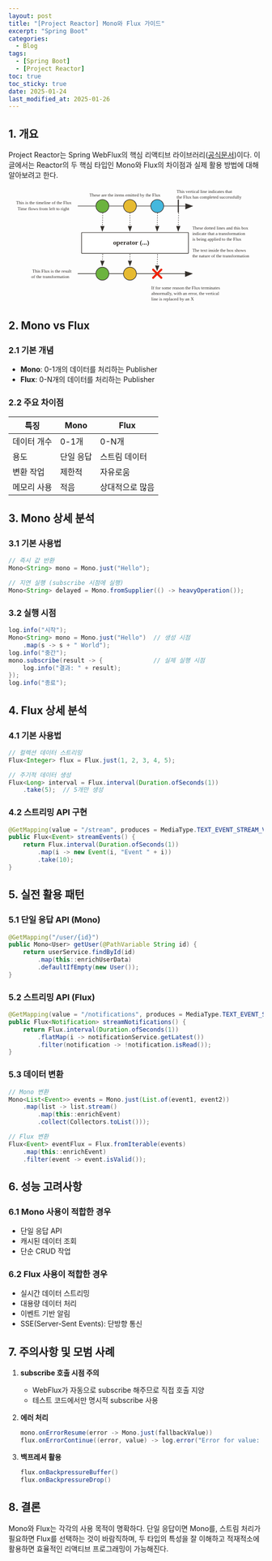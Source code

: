 ```yaml
---
layout: post
title: "[Project Reactor] Mono와 Flux 가이드"
excerpt: "Spring Boot"
categories:
  - Blog
tags:
  - [Spring Boot]
  - [Project Reactor]
toc: true
toc_sticky: true
date: 2025-01-24
last_modified_at: 2025-01-26
---
```

## 1. 개요

Project Reactor는 Spring WebFlux의 핵심 리액티브 라이브러리([공식문서](https://projectreactor.io/docs/core/release/api/reactor/core/publisher/Flux.html#from-org.reactivestreams.Publisher-))이다. 이 글에서는 Reactor의 두 핵심 타입인 Mono와 Flux의 차이점과 실제 활용 방법에 대해 알아보려고 한다.

<svg xmlns="http://www.w3.org/2000/svg" version="1.1" viewBox="20 79 907 417" width="907" height="417" id="svg151">
 <defs id="defs16">
  <font-face font-family="'Tahoma','Nimbus Sans L'" font-size="24" panose-1="2 11 5 2 2 1 4 2 2 3" units-per-em="1000" underline-position="-75" underline-thickness="50" slope="0" x-height="450" cap-height="687" ascent="918" descent="-230" font-weight="400" id="font-face2" stemv="0" stemh="0" accent-height="0" ideographic="0" alphabetic="0" mathematical="0" hanging="0" v-ideographic="0" v-alphabetic="0" v-mathematical="0" v-hanging="0" strikethrough-position="0" strikethrough-thickness="0" overline-position="0" overline-thickness="0">
   <font-face-src>
    <font-face-name name="Tahoma"/>
   </font-face-src>
  </font-face>
  <marker orient="auto" overflow="visible" markerUnits="strokeWidth" id="FilledArrow_Marker" stroke-miterlimit="10" viewBox="-1 -5 11 10" markerWidth="11" markerHeight="10" color="#34302c" stroke-linejoin="miter">
   <g id="g6">
    <path d="M8 0L0-3v6z" id="path4" fill="currentColor" stroke="currentColor" stroke-width="1"/>
   </g>
  </marker>
  <font-face font-family="'Tahoma','Nimbus Sans L'" font-size="24" panose-1="2 11 9 2 3 0 4 2 2 3" units-per-em="1000" underline-position="-75" underline-thickness="50" slope="0" x-height="501" cap-height="682" ascent="923" descent="-235" font-weight="700" id="font-face9" stemv="0" stemh="0" accent-height="0" ideographic="0" alphabetic="0" mathematical="0" hanging="0" v-ideographic="0" v-alphabetic="0" v-mathematical="0" v-hanging="0" strikethrough-position="0" strikethrough-thickness="0" overline-position="0" overline-thickness="0">
   <font-face-src>
    <font-face-name name="Tahoma-Bold"/>
   </font-face-src>
  </font-face>
  <marker orient="auto" overflow="visible" markerUnits="strokeWidth" id="FilledArrow_Marker_2" stroke-miterlimit="10" viewBox="-1 -6 14 12" markerWidth="14" markerHeight="12" color="#34302c" stroke-linejoin="miter">
   <g id="g13">
    <path d="M12 0L0-4v9z" id="path11" fill="currentColor" stroke="currentColor" stroke-width="1"/>
   </g>
  </marker>
  <marker orient="auto" overflow="visible" markerUnits="strokeWidth" id="FilledArrow_Marker-3" stroke-miterlimit="10" viewBox="-1 -6 14 12" markerWidth="14" markerHeight="12" color="#34302c" stroke-linejoin="miter">
   <g id="g6-6">
    <path d="M12 0L0-4v9z" id="path4-7" fill="currentColor" stroke="currentColor" stroke-width="1"/>
   </g>
  </marker>
  <marker orient="auto" overflow="visible" markerUnits="strokeWidth" id="FilledArrow_Marker_2-5" stroke-miterlimit="10" viewBox="-1 -5 11 10" markerWidth="11" markerHeight="10" color="#34302c" stroke-linejoin="miter">
   <g id="g11">
    <path d="M8 0L0-3v6z" id="path9" fill="currentColor" stroke="currentColor" stroke-width="1"/>
   </g>
  </marker>
  <marker orient="auto" overflow="visible" markerUnits="strokeWidth" id="marker1339" stroke-miterlimit="10" viewBox="-1 -5 11 10" markerWidth="11" markerHeight="10" color="#34302c" stroke-linejoin="miter">
   <g id="g1337">
    <path d="M8 0L0-3v6z" id="path1335" fill="currentColor" stroke="currentColor" stroke-width="1"/>
   </g>
  </marker>
  <marker orient="auto" overflow="visible" markerUnits="strokeWidth" id="marker1345" stroke-miterlimit="10" viewBox="-1 -5 11 10" markerWidth="11" markerHeight="10" color="#34302c" stroke-linejoin="miter">
   <g id="g1343">
    <path d="M8 0L0-3v6z" id="path1341" fill="currentColor" stroke="currentColor" stroke-width="1"/>
   </g>
  </marker>
  <marker orient="auto" overflow="visible" markerUnits="strokeWidth" id="marker1351" stroke-miterlimit="10" viewBox="-1 -5 11 10" markerWidth="11" markerHeight="10" color="#34302c" stroke-linejoin="miter">
   <g id="g1349">
    <path d="M8 0L0-3v6z" id="path1347" fill="currentColor" stroke="currentColor" stroke-width="1"/>
   </g>
  </marker>
  <marker orient="auto" overflow="visible" markerUnits="strokeWidth" id="marker1357" stroke-miterlimit="10" viewBox="-1 -5 11 10" markerWidth="11" markerHeight="10" color="#34302c" stroke-linejoin="miter">
   <g id="g1355">
    <path d="M8 0L0-3v6z" id="path1353" fill="currentColor" stroke="currentColor" stroke-width="1"/>
   </g>
  </marker>
  <marker orient="auto" overflow="visible" markerUnits="strokeWidth" id="marker1363" stroke-miterlimit="10" viewBox="-1 -5 11 10" markerWidth="11" markerHeight="10" color="#34302c" stroke-linejoin="miter">
   <g id="g1361">
    <path d="M8 0L0-3v6z" id="path1359" fill="currentColor" stroke="currentColor" stroke-width="1"/>
   </g>
  </marker>
 </defs>
 <path id="line1092" d="M267 147h383" fill="none" fill-opacity="1" stroke="#34302c" stroke-width="2" stroke-linecap="round" stroke-linejoin="round" stroke-dasharray="none" stroke-opacity="1" marker-end="url(#FilledArrow_Marker-3)"/>
 <path d="M281 241h378l1 1v72l-1 1H281l-1-1v-72z" id="path37" fill="#fff" fill-opacity="1" stroke="#34302c" stroke-width="2" stroke-linecap="round" stroke-linejoin="round" stroke-dasharray="none" stroke-opacity="1"/>
 <path id="line52" d="M267 387h382" fill="none" fill-opacity="1" stroke="#34302c" stroke-width="2" stroke-linecap="round" stroke-linejoin="round" stroke-dasharray="none" stroke-opacity="1" marker-end="url(#FilledArrow_Marker-3)"/>
 <path id="path70" d="M624 123l2 2v44l-2 2-2-2v-44z" fill="#34302c" fill-opacity="1" stroke="none" stroke-dasharray="none" stroke-opacity="1"/>
 <circle id="ellipse55" cy="147" cx="354" r="23" fill="#6cb33e" fill-opacity="1" stroke="none" stroke-dasharray="none" stroke-opacity="1"/>
 <circle id="ellipse57" cy="147" cx="354" r="23" fill="none" fill-opacity="1" stroke="#34302c" stroke-width="2" stroke-linecap="round" stroke-linejoin="round" stroke-dasharray="none" stroke-opacity="1"/>
 <path id="line73" d="M355 172l-1 47" fill="none" fill-opacity="1" stroke="#34302c" stroke-width="2" stroke-linecap="round" stroke-linejoin="round" stroke-dasharray="1.99999995,5.99999985" stroke-opacity="1" marker-end="url(#FilledArrow_Marker_2-5)"/>
 <circle id="ellipse60" cy="147" cx="452" r="23" fill="#e6ba31" fill-opacity="1" stroke="none" stroke-dasharray="none" stroke-opacity="1"/>
 <circle id="ellipse62" cy="147" cx="452" r="23" fill="none" fill-opacity="1" stroke="#34302c" stroke-width="2" stroke-linecap="round" stroke-linejoin="round" stroke-dasharray="none" stroke-opacity="1"/>
 <circle id="ellipse65" cy="147" cx="549" r="23" fill="#45b8de" fill-opacity="1" stroke="none" stroke-dasharray="none" stroke-opacity="1"/>
 <circle id="ellipse67" cy="147" cx="549" r="23" fill="none" fill-opacity="1" stroke="#34302c" stroke-width="2" stroke-linecap="round" stroke-linejoin="round" stroke-dasharray="none" stroke-opacity="1"/>
 <text id="text41" x="132" y="263" fill="#34302c" fill-opacity="1" stroke="none" stroke-dasharray="none" stroke-opacity="1">
  <tspan font-size="24" font-weight="700" x="392" y="285" id="tspan39" font-family="Tahoma,'Nimbus Sans L'" fill="#34302c">operator (...)</tspan>
 </text>
 <path id="line1094" d="M452 172v47" fill="none" fill-opacity="1" stroke="#34302c" stroke-width="2" stroke-linecap="round" stroke-linejoin="round" stroke-dasharray="1.99999995,5.99999985" stroke-opacity="1" marker-end="url(#FilledArrow_Marker_2-5)"/>
 <path id="line1096" d="M550 172l-1 47" fill="none" fill-opacity="1" stroke="#34302c" stroke-width="2" stroke-linecap="round" stroke-linejoin="round" stroke-dasharray="1.99999995,5.99999985" stroke-opacity="1" marker-end="url(#FilledArrow_Marker_2-5)"/>
 <path id="line1098" d="M625 172l-1 47" fill="none" fill-opacity="1" stroke="#34302c" stroke-width="2" stroke-linecap="round" stroke-linejoin="round" stroke-dasharray="1.99999995,5.99999985" stroke-opacity="1" marker-end="url(#FilledArrow_Marker_2-5)"/>
 <text y="92" x="49" id="text1102" fill="#34302c" fill-opacity="1" stroke="none" stroke-dasharray="none" stroke-opacity="1">
  <tspan id="tspan1100" y="114" x="308" font-weight="400" font-size="16" style="-inkscape-font-specification:'Tahoma, Nimbus Sans L, Normal';font-variant-ligatures:normal;font-variant-caps:normal;font-variant-numeric:normal;font-feature-settings:normal;text-align:start" font-style="normal" font-variant="normal" font-stretch="normal" font-family="Tahoma,'Nimbus Sans L'" writing-mode="lr-tb" text-anchor="start" fill="#34302c">These are the items emitted by the Flux</tspan>
 </text>
 <circle cx="354" cy="387" id="ellipse1144" r="23" fill="#6cb33e" fill-opacity="1" stroke="none" stroke-dasharray="none" stroke-opacity="1"/>
 <circle cx="354" cy="387" id="ellipse1146" r="23" fill="none" fill-opacity="1" stroke="#34302c" stroke-width="2" stroke-linecap="round" stroke-linejoin="round" stroke-dasharray="none" stroke-opacity="1"/>
 <circle cx="452" cy="387" id="ellipse1148" r="23" fill="#e6ba31" fill-opacity="1" stroke="none" stroke-dasharray="none" stroke-opacity="1"/>
 <circle cx="452" cy="387" id="ellipse1150" r="23" fill="none" fill-opacity="1" stroke="#34302c" stroke-width="2" stroke-linecap="round" stroke-linejoin="round" stroke-dasharray="none" stroke-opacity="1"/>
 <path id="line1152" d="M355 318l-1 24" fill="none" fill-opacity="1" stroke="#34302c" stroke-width="2" stroke-linecap="round" stroke-linejoin="round" stroke-dasharray="1.99999994,5.99999983" stroke-opacity="1" marker-end="url(#FilledArrow_Marker_2-5)"/>
 <path id="line1154" d="M452 318v24" fill="none" fill-opacity="1" stroke="#34302c" stroke-width="2" stroke-linecap="round" stroke-linejoin="round" stroke-dasharray="1.99999994,5.99999983" stroke-opacity="1" marker-end="url(#FilledArrow_Marker_2-5)"/>
 <path id="line1156" d="M550 319l-1 40" fill="none" fill-opacity="1" stroke="#34302c" stroke-width="2" stroke-linecap="round" stroke-linejoin="round" stroke-dasharray="1.99999992,5.99999978" stroke-opacity="1" marker-end="url(#FilledArrow_Marker_2-5)"/>
 <path id="path1034" d="M567 403l-2 2h-3l-31-31v-3l2-2h3l31 31z" fill="#ef2200" fill-opacity="1" stroke="none" stroke-dasharray="none" stroke-opacity="1"/>
 <path id="path1036" d="M565 369l2 2v3l-31 31h-3l-2-2v-3l31-31z" fill="#ef2200" fill-opacity="1" stroke="none" stroke-dasharray="none" stroke-opacity="1"/>
 <text xml:space="preserve" style="line-height:1.25;-inkscape-font-specification:Tahoma;font-variant-ligatures:normal;font-variant-caps:normal;font-variant-numeric:normal;font-feature-settings:normal;text-align:start" x="674" y="230" id="text1193" font-style="normal" font-variant="normal" font-weight="400" font-stretch="normal" font-size="16" letter-spacing="0" word-spacing="0" font-family="Tahoma,'Nimbus Sans L'" writing-mode="lr-tb" text-anchor="start" fill="#000" fill-opacity="1" stroke="none" stroke-width="1" stroke-linecap="butt" stroke-linejoin="miter" stroke-opacity="1">
  <tspan x="674" y="230" id="tspan1197" fill="#34302c" fill-opacity="1">These dotted lines and this box</tspan><tspan x="674" y="250" id="tspan1204" fill="#34302c" fill-opacity="1">indicate that a transformation</tspan><tspan x="674" y="270" id="tspan1206" fill="#34302c" fill-opacity="1">is being applied to the Flux</tspan><tspan x="674" y="310" id="tspan1210" fill="#34302c" fill-opacity="1">The text inside the box shows</tspan><tspan x="674" y="330" id="tspan1212" fill="#34302c" fill-opacity="1">the nature of the transformation</tspan>
 </text>
 <text id="text1226" y="101" x="618" style="line-height:1.25;-inkscape-font-specification:Tahoma;font-variant-ligatures:normal;font-variant-caps:normal;font-variant-numeric:normal;font-feature-settings:normal;text-align:start" xml:space="preserve" font-style="normal" font-variant="normal" font-weight="400" font-stretch="normal" font-size="16" letter-spacing="0" word-spacing="0" font-family="Tahoma,'Nimbus Sans L'" writing-mode="lr-tb" text-anchor="start" fill="#000" fill-opacity="1" stroke="none" stroke-width="1" stroke-linecap="butt" stroke-linejoin="miter" stroke-opacity="1">
  <tspan id="tspan1224" y="101" x="618" fill="#34302c" fill-opacity="1">This vertical line indicates that</tspan><tspan y="121" x="618" id="tspan1248" fill="#34302c" fill-opacity="1">the Flux has completed successfully</tspan>
 </text>
 <text xml:space="preserve" style="line-height:1.25;-inkscape-font-specification:Tahoma;font-variant-ligatures:normal;font-variant-caps:normal;font-variant-numeric:normal;font-feature-settings:normal;text-align:start" x="244" y="141" id="text1265" font-style="normal" font-variant="normal" font-weight="400" font-stretch="normal" font-size="16" letter-spacing="0" word-spacing="0" font-family="Tahoma,'Nimbus Sans L'" writing-mode="lr-tb" text-anchor="start" fill="#000" fill-opacity="1" stroke="none" stroke-width="1" stroke-linecap="butt" stroke-linejoin="miter" stroke-opacity="1">
  <tspan id="tspan1263" x="244" y="141" style="text-align:end" text-anchor="end" fill="#34302c" fill-opacity="1">This is the timeline of the Flux</tspan><tspan x="244" y="161" style="text-align:end" id="tspan1269" text-anchor="end" fill="#34302c" fill-opacity="1">Time flows from left to right</tspan>
 </text>
 <text id="text1275" y="383" x="244" style="line-height:1.25;-inkscape-font-specification:Tahoma;font-variant-ligatures:normal;font-variant-caps:normal;font-variant-numeric:normal;font-feature-settings:normal;text-align:start" xml:space="preserve" font-style="normal" font-variant="normal" font-weight="400" font-stretch="normal" font-size="16" letter-spacing="0" word-spacing="0" font-family="Tahoma,'Nimbus Sans L'" writing-mode="lr-tb" text-anchor="start" fill="#000" fill-opacity="1" stroke="none" stroke-width="1" stroke-linecap="butt" stroke-linejoin="miter" stroke-opacity="1">
  <tspan id="tspan1273" style="text-align:end" y="383" x="244" text-anchor="end" fill="#34302c" fill-opacity="1">This Flux is the result</tspan><tspan style="text-align:end" y="403" x="244" id="tspan1279" text-anchor="end" fill="#34302c" fill-opacity="1">of the transformation</tspan>
 </text>
 <text xml:space="preserve" style="line-height:1.25;-inkscape-font-specification:Tahoma;font-variant-ligatures:normal;font-variant-caps:normal;font-variant-numeric:normal;font-feature-settings:normal;text-align:start" x="528" y="443" id="text1285" font-style="normal" font-variant="normal" font-weight="400" font-stretch="normal" font-size="16" letter-spacing="0" word-spacing="0" font-family="Tahoma,'Nimbus Sans L'" writing-mode="lr-tb" text-anchor="start" fill="#000" fill-opacity="1" stroke="none" stroke-width="1" stroke-linecap="butt" stroke-linejoin="miter" stroke-opacity="1">
  <tspan x="528" y="443" style="text-align:start" id="tspan1289" text-anchor="start" fill="#34302c" fill-opacity="1">If for some reason the Flux terminates</tspan><tspan x="528" y="463" style="text-align:start" id="tspan1293" text-anchor="start" fill="#34302c" fill-opacity="1">abnormally, with an error, the vertical</tspan><tspan x="528" y="483" style="text-align:start" id="tspan1295" text-anchor="start" fill="#34302c" fill-opacity="1">line is replaced by an X</tspan>
 </text>
</svg>


## 2. Mono vs Flux

### 2.1 기본 개념

- **Mono**: 0-1개의 데이터를 처리하는 Publisher
- **Flux**: 0-N개의 데이터를 처리하는 Publisher

### 2.2 주요 차이점

| 특징 | Mono | Flux |
| --- | --- | --- |
| 데이터 개수 | 0-1개 | 0-N개 |
| 용도 | 단일 응답 | 스트림 데이터 |
| 변환 작업 | 제한적 | 자유로움 |
| 메모리 사용 | 적음 | 상대적으로 많음 |

## 3. Mono 상세 분석

### 3.1 기본 사용법

```java
// 즉시 값 반환
Mono<String> mono = Mono.just("Hello");

// 지연 실행 (subscribe 시점에 실행)
Mono<String> delayed = Mono.fromSupplier(() -> heavyOperation());
```

### 3.2 실행 시점

```java
log.info("시작");
Mono<String> mono = Mono.just("Hello")  // 생성 시점
    .map(s -> s + " World");
log.info("중간");
mono.subscribe(result -> {              // 실제 실행 시점
    log.info("결과: " + result);
});
log.info("종료");
```

## 4. Flux 상세 분석

### 4.1 기본 사용법

```java
// 컬렉션 데이터 스트리밍
Flux<Integer> flux = Flux.just(1, 2, 3, 4, 5);

// 주기적 데이터 생성
Flux<Long> interval = Flux.interval(Duration.ofSeconds(1))
    .take(5);  // 5개만 생성
```

### 4.2 스트리밍 API 구현

```java
@GetMapping(value = "/stream", produces = MediaType.TEXT_EVENT_STREAM_VALUE)
public Flux<Event> streamEvents() {
    return Flux.interval(Duration.ofSeconds(1))
        .map(i -> new Event(i, "Event " + i))
        .take(10);
}
```

## 5. 실전 활용 패턴

### 5.1 단일 응답 API (Mono)

```java
@GetMapping("/user/{id}")
public Mono<User> getUser(@PathVariable String id) {
    return userService.findById(id)
        .map(this::enrichUserData)
        .defaultIfEmpty(new User());
}
```

### 5.2 스트리밍 API (Flux)

```java
@GetMapping(value = "/notifications", produces = MediaType.TEXT_EVENT_STREAM_VALUE)
public Flux<Notification> streamNotifications() {
    return Flux.interval(Duration.ofSeconds(1))
        .flatMap(i -> notificationService.getLatest())
        .filter(notification -> !notification.isRead());
}
```

### 5.3 데이터 변환

```java
// Mono 변환
Mono<List<Event>> events = Mono.just(List.of(event1, event2))
    .map(list -> list.stream()
        .map(this::enrichEvent)
        .collect(Collectors.toList()));

// Flux 변환
Flux<Event> eventFlux = Flux.fromIterable(events)
    .map(this::enrichEvent)
    .filter(event -> event.isValid());
```

## 6. 성능 고려사항

### 6.1 Mono 사용이 적합한 경우

- 단일 응답 API
- 캐시된 데이터 조회
- 단순 CRUD 작업

### 6.2 Flux 사용이 적합한 경우

- 실시간 데이터 스트리밍
- 대용량 데이터 처리
- 이벤트 기반 알림
- SSE(Server-Sent Events): 단방향 통신

## 7. 주의사항 및 모범 사례

1. **subscribe 호출 시점 주의**
    - WebFlux가 자동으로 subscribe 해주므로 직접 호출 지양
    - 테스트 코드에서만 명시적 subscribe 사용
2. **에러 처리**
    
    ```java
    mono.onErrorResume(error -> Mono.just(fallbackValue))
    flux.onErrorContinue((error, value) -> log.error("Error for value: {}", value))
    ```
    
3. **백프레셔 활용**
    
    ```java
    flux.onBackpressureBuffer()
    flux.onBackpressureDrop()
    ```
    

## 8. 결론

Mono와 Flux는 각각의 사용 목적이 명확하다. 단일 응답이면 Mono를, 스트림 처리가 필요하면 Flux를 선택하는 것이 바람직하며, 두 타입의 특성을 잘 이해하고 적재적소에 활용하면 효율적인 리액티브 프로그래밍이 가능해진다.